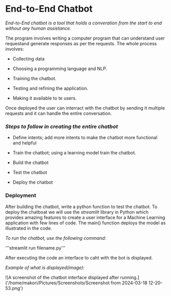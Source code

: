# End-to-End Chatbot

_End-to-End chatbot is a tool that holds a converation from the start to end without any human assistance._

The program involves writing a computer program that can understand user requestand generate responses as per the requests.
The whole process involves:

- Collecting data

* Choosing a programming language and NLP.

* Training the chatbot.

* Testing and refining the application.

* Making it available to te users.


Once deployed the user can interract with the chatbot by sending it multiple requests and it can handle the entire conversation.


### _Steps to follow in creating the entire chatbot_


* Define intents; add more intents to make the chatbot more functional and helpful

* Train the chatbot; using a learning model train the chatbot.

* Build the chatbot

* Test the chatbot

* Deploy the chatbot

### Deployment

After building the chatbot, write a python function to test the chatbot.
To deploy the chatboat we will use the _streamlit_ library in Python which provides amazing features to create  a user interface for a Machine Learning application with few lines of code. The main() function deploys the model as illustrated in the code.


_To run the chatbot, use the following command:_


'''streamlit run filename.py'''                        

After executing the code an interface to caht with the bot is displayed.

_Example of what is displayed(image):_

![A screenshot of the chatbot interface displayed after running.]('/home/makori/Pictures/Screenshots/Screenshot from 2024-03-18 12-20-53.png') 
